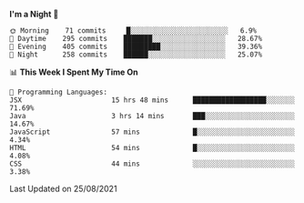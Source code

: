 <!--START_SECTION:waka-->
**I'm a Night 🦉** 

```text
🌞 Morning    71 commits     █░░░░░░░░░░░░░░░░░░░░░░░░   6.9% 
🌆 Daytime    295 commits    ███████░░░░░░░░░░░░░░░░░░   28.67% 
🌃 Evening    405 commits    █████████░░░░░░░░░░░░░░░░   39.36% 
🌙 Night      258 commits    ██████░░░░░░░░░░░░░░░░░░░   25.07%

```


📊 **This Week I Spent My Time On** 

```text
💬 Programming Languages: 
JSX                      15 hrs 48 mins      ██████████████████░░░░░░░   71.69% 
Java                     3 hrs 14 mins       ███░░░░░░░░░░░░░░░░░░░░░░   14.67% 
JavaScript               57 mins             █░░░░░░░░░░░░░░░░░░░░░░░░   4.34% 
HTML                     54 mins             █░░░░░░░░░░░░░░░░░░░░░░░░   4.08% 
CSS                      44 mins             ░░░░░░░░░░░░░░░░░░░░░░░░░   3.38%

```


 Last Updated on 25/08/2021
<!--END_SECTION:waka-->
